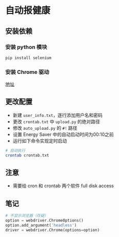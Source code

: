 # 自动报健康

## 安装依赖

### 安装 python 模块

```bash
pip install selenium
```

### 安装 Chrome 驱动

[地址](https://sites.google.com/a/chromium.org/chromedriver/downloads)

## 更改配置

* 新建 `user_info.txt`，逐行添加用户名和密码
* 更改 `crontab.txt` 中 `upload.py` 的绝对路径
* 修改 `auto_upload.py` 的 `#!` 路径 
* 设置 Energy Saver 中的自动启动时间为00:10之前
* 运行如下命令实现定时启动

```bash
# 自动执行
crontab crontab.txt
```

## 注意

* 需要给 cron 和 crontab 两个软件 full disk access

## 笔记

```python
# 不显示浏览器（存疑）
option = webdriver.ChromeOptions()
option.add_argument('headless')
driver = webdriver.Chrome(options=option)
```
